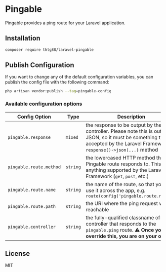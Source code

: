 # Pingable

Pingable provides a ping route for your Laravel application.

## Installation

```bash
composer require thtg88/laravel-pingable
```

## Publish Configuration

If you want to change any of the default configuration variables, you can publish the config file with the following command:

```bash
php artisan vendor:publish --tag=pingable-config
```

### Available configuration options

| Config Option | Type | Description | Default |
|---------------|------|-------------|---------|
| `pingable.response` | `mixed` | the response to be output by the controller. Please note this is output as JSON, so it must be something that is accepted by the Laravel Framework's `response()->json(...)` method | `['success' => true]` |
| `pingable.route.method` | `string` | the lowercased HTTP method the Pingable route responds to. This is anything supported by the Laravel Framework (`get`, `post`, etc.) | `get` |
| `pingable.route.name` | `string` | the name of the route, so that you can use it across the app, e.g. `route(config('pingable.route.name'))` | `pingable.api.ping` |
| `pingable.route.path` | `string` | the URI where the ping request will be reachable | `pingable/api/ping` |
| `pingable.controller` | `string` | the fully-qualified classname of the controller that responds to the `pingable.ping` route. ⚠️ **Once you override this, you are on your own!** ⚠️ | `Thtg88\Pingable\Http\Controllers\PingController` |

## License

MIT
